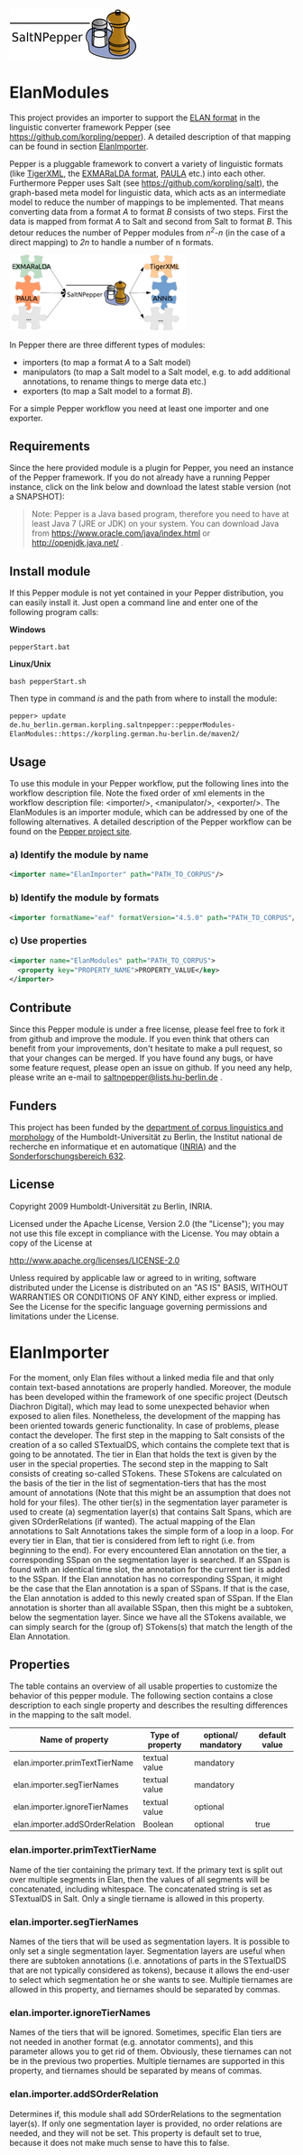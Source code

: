![SaltNPepper project](./gh-site/img/SaltNPepper_logo2010.png)
# ElanModules
This project provides an importer to support the [ELAN format](https://tla.mpi.nl/tools/tla-tools/elan/) in the linguistic converter framework Pepper (see https://github.com/korpling/pepper). A detailed description of that mapping can be found in section [ElanImporter](#details).

Pepper is a pluggable framework to convert a variety of linguistic formats (like [TigerXML](http://www.ims.uni-stuttgart.de/forschung/ressourcen/werkzeuge/TIGERSearch/doc/html/TigerXML.html), the [EXMARaLDA format](http://www.exmaralda.org/), [PAULA](http://www.sfb632.uni-potsdam.de/paula.html) etc.) into each other. Furthermore Pepper uses Salt (see https://github.com/korpling/salt), the graph-based meta model for linguistic data, which acts as an intermediate model to reduce the number of mappings to be implemented. That means converting data from a format _A_ to format _B_ consists of two steps. First the data is mapped from format _A_ to Salt and second from Salt to format _B_. This detour reduces the number of Pepper modules from _n<sup>2</sup>-n_ (in the case of a direct mapping) to _2n_ to handle a number of n formats.

![n:n mappings via SaltNPepper](./gh-site/img/puzzle.png)

In Pepper there are three different types of modules:
* importers (to map a format _A_ to a Salt model)
* manipulators (to map a Salt model to a Salt model, e.g. to add additional annotations, to rename things to merge data etc.)
* exporters (to map a Salt model to a format _B_).

For a simple Pepper workflow you need at least one importer and one exporter.

## Requirements
Since the here provided module is a plugin for Pepper, you need an instance of the Pepper framework. If you do not already have a running Pepper instance, click on the link below and download the latest stable version (not a SNAPSHOT):

> Note:
> Pepper is a Java based program, therefore you need to have at least Java 7 (JRE or JDK) on your system. You can download Java from https://www.oracle.com/java/index.html or http://openjdk.java.net/ .


## Install module
If this Pepper module is not yet contained in your Pepper distribution, you can easily install it. Just open a command line and enter one of the following program calls:

**Windows**
```
pepperStart.bat 
```

**Linux/Unix**
```
bash pepperStart.sh 
```

Then type in command *is* and the path from where to install the module:
```
pepper> update de.hu_berlin.german.korpling.saltnpepper::pepperModules-ElanModules::https://korpling.german.hu-berlin.de/maven2/
```

## Usage
To use this module in your Pepper workflow, put the following lines into the workflow description file. Note the fixed order of xml elements in the workflow description file: &lt;importer/>, &lt;manipulator/>, &lt;exporter/>. The ElanModules is an importer module, which can be addressed by one of the following alternatives.
A detailed description of the Pepper workflow can be found on the [Pepper project site](https://github.com/korpling/pepper). 

### a) Identify the module by name

```xml
<importer name="ElanImporter" path="PATH_TO_CORPUS"/>
```

### b) Identify the module by formats
```xml
<importer formatName="eaf" formatVersion="4.5.0" path="PATH_TO_CORPUS"/>
```

### c) Use properties
```xml
<importer name="ElanModules" path="PATH_TO_CORPUS">
  <property key="PROPERTY_NAME">PROPERTY_VALUE</key>
</importer>
```

## Contribute
Since this Pepper module is under a free license, please feel free to fork it from github and improve the module. If you even think that others can benefit from your improvements, don't hesitate to make a pull request, so that your changes can be merged.
If you have found any bugs, or have some feature request, please open an issue on github. If you need any help, please write an e-mail to saltnpepper@lists.hu-berlin.de .

## Funders
This project has been funded by the [department of corpus linguistics and morphology](https://www.linguistik.hu-berlin.de/institut/professuren/korpuslinguistik/) of the Humboldt-Universität zu Berlin, the Institut national de recherche en informatique et en automatique ([INRIA](www.inria.fr/en/)) and the [Sonderforschungsbereich 632](https://www.sfb632.uni-potsdam.de/en/). 

## License
  Copyright 2009 Humboldt-Universität zu Berlin, INRIA.

  Licensed under the Apache License, Version 2.0 (the "License");
  you may not use this file except in compliance with the License.
  You may obtain a copy of the License at
 
  http://www.apache.org/licenses/LICENSE-2.0

  Unless required by applicable law or agreed to in writing, software
  distributed under the License is distributed on an "AS IS" BASIS,
  WITHOUT WARRANTIES OR CONDITIONS OF ANY KIND, either express or implied.
  See the License for the specific language governing permissions and
  limitations under the License.


# <a name="details">ElanImporter</a>

For the moment, only Elan files without a linked media file and that only contain text-based annotations are properly handled. Moreover, the module has been developed within the framework of one specific project (Deutsch Diachron Digital), which may lead to some unexpected behavior when exposed to alien files. Nonetheless, the development of the mapping has been oriented towards generic functionality. In case of problems, please contact the developer.
The first step in the mapping to Salt consists of the creation of a so called STextualDS, which contains the complete text that is going to be annotated. The tier in Elan that holds the text is given by the user in the special properties.
The second step in the mapping to Salt consists of creating so-called STokens. These STokens are calculated on the basis of the tier in the list of segmentation-tiers that has the most amount of annotations (Note that this might be an assumption that does not hold for your files). The other tier(s) in the segmentation layer parameter is used to create (a) segmentation layer(s) that contains Salt Spans, which are given SOrderRelations (if wanted).
The actual mapping of the Elan annotations to Salt Annotations takes the simple form of a loop in a loop. For every tier in Elan, that tier is considered from left to right (i.e. from beginning to the end). For every encountered Elan annotation on the tier, a corresponding SSpan on the segmentation layer is searched. If an SSpan is found with an identical time slot, the annotation for the current tier is added to the SSpan. If the Elan annotation has no corresponding SSpan, it might be the case that the Elan annotation is a span of SSpans. If that is the case, the Elan annotation is added to this newly created span of SSpan. If the Elan annotation is shorter than all available SSpan, then this might be a subtoken, below the segmentation layer. Since we have all the STokens available, we can simply search for the (group of) STokens(s) that match the length of the Elan Annotation.

## Properties

 The table  contains an overview of all usable properties to customize the behavior of this pepper module. The following section contains a close description to each single property and describes the resulting differences in the mapping to the salt model.
 
|Name of property 					| Type of property	|optional/ mandatory|	default value|
|-----------------------------------|-------------------|-------------------|----------------|
| elan.importer.primTextTierName	| textual value		| mandatory |
| elan.importer.segTierNames 		| textual value		|mandatory	|
| elan.importer.ignoreTierNames		| textual value		|optional	|
| elan.importer.addSOrderRelation	| Boolean			|optional	|	true


### elan.importer.primTextTierName
Name of the tier containing the primary text. If the primary text is split out over multiple segments in Elan, then the values of all segments will be concatenated, including whitespace. The concatenated string is set as STextualDS in Salt. Only a single tiername is allowed in this property.

### elan.importer.segTierNames
Names of the tiers that will be used as segmentation layers. It is possible to only set a single segmentation layer. Segmentation layers are useful when there are subtoken annotations (i.e. annotations of parts in the STextualDS that are not typically considered as tokens), because it allows the end-user to select which segmentation he or she wants to see. Multiple tiernames are allowed in this property, and tiernames should be separated by commas.

### elan.importer.ignoreTierNames
Names of the tiers that will be ignored. Sometimes, specific Elan tiers are not needed in another format (e.g. annotator comments), and this parameter allows you to get rid of them. Obviously, these tiernames can not be in the previous two properties. Multiple tiernames are supported in this property, and tiernames should be separated by means of commas.

### elan.importer.addSOrderRelation
Determines if, this module shall add SOrderRelations to the segmentation layer(s). If only one segmentation layer is provided, no order relations are needed, and they will not be set. This property is default set to true, because it does not make much sense to have this to false.
